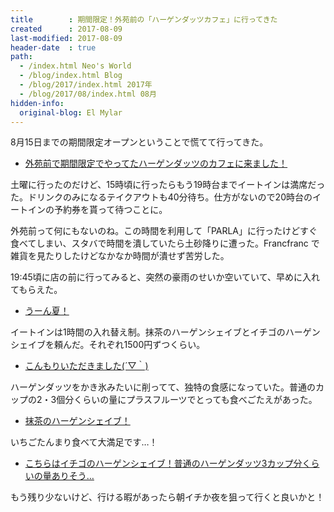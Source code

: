 ```yaml
---
title        : 期間限定！外苑前の「ハーゲンダッツカフェ」に行ってきた
created      : 2017-08-09
last-modified: 2017-08-09
header-date  : true
path:
  - /index.html Neo's World
  - /blog/index.html Blog
  - /blog/2017/index.html 2017年
  - /blog/2017/08/index.html 08月
hidden-info:
  original-blog: El Mylar
---
```


8月15日までの期間限定オープンということで慌てて行ってきた。

- [外苑前で期間限定でやってたハーゲンダッツのカフェに来ました！](https://www.instagram.com/p/BXOBh9rgiLC/)

土曜に行ったのだけど、15時頃に行ったらもう19時台までイートインは満席だった。ドリンクのみになるテイクアウトも40分待ち。仕方がないので20時台のイートインの予約券を貰って待つことに。

外苑前って何にもないのね。この時間を利用して「PARLA」に行ったけどすぐ食べてしまい、スタバで時間を潰していたら土砂降りに遭った。Francfranc で雑貨を見たりしたけどなかなか時間が潰せず苦労した。

19:45頃に店の前に行ってみると、突然の豪雨のせいか空いていて、早めに入れてもらえた。

- [うーん夏！](https://www.instagram.com/p/BXOBr16ALxM/)

イートインは1時間の入れ替え制。抹茶のハーゲンシェイブとイチゴのハーゲンシェイブを頼んだ。それぞれ1500円ずつくらい。

- [こんもりいただきました(´▽｀)](https://www.instagram.com/p/BXOCM-4g8IB/)

ハーゲンダッツをかき氷みたいに削ってて、独特の食感になっていた。普通のカップの2・3個分くらいの量にプラスフルーツでとっても食べごたえがあった。

- [抹茶のハーゲンシェイブ！](https://www.instagram.com/p/BXOB7JfgT4o/)

いちごたんまり食べて大満足です…！

- [こちらはイチゴのハーゲンシェイブ！普通のハーゲンダッツ3カップ分くらいの量ありそう…](https://www.instagram.com/p/BXOCDKXAVl7/)

もう残り少ないけど、行ける暇があったら朝イチか夜を狙って行くと良いかと！
